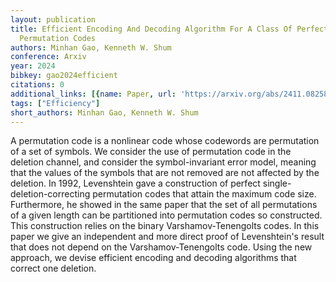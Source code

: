 ```yaml
---
layout: publication
title: Efficient Encoding And Decoding Algorithm For A Class Of Perfect Single-deletion-correcting
  Permutation Codes
authors: Minhan Gao, Kenneth W. Shum
conference: Arxiv
year: 2024
bibkey: gao2024efficient
citations: 0
additional_links: [{name: Paper, url: 'https://arxiv.org/abs/2411.08258'}]
tags: ["Efficiency"]
short_authors: Minhan Gao, Kenneth W. Shum
---
```

A permutation code is a nonlinear code whose codewords are permutation of a
set of symbols. We consider the use of permutation code in the deletion
channel, and consider the symbol-invariant error model, meaning that the values
of the symbols that are not removed are not affected by the deletion. In 1992,
Levenshtein gave a construction of perfect single-deletion-correcting
permutation codes that attain the maximum code size. Furthermore, he showed in
the same paper that the set of all permutations of a given length can be
partitioned into permutation codes so constructed. This construction relies on
the binary Varshamov-Tenengolts codes. In this paper we give an independent and
more direct proof of Levenshtein's result that does not depend on the
Varshamov-Tenengolts code. Using the new approach, we devise efficient encoding
and decoding algorithms that correct one deletion.